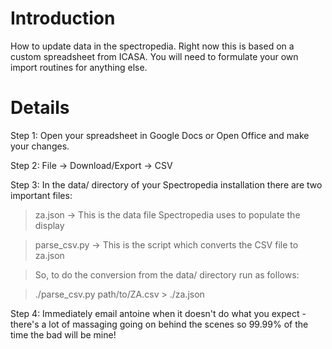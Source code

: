 # Introduction #

How to update data in the spectropedia.  Right now this is based on a custom spreadsheet from ICASA.  You will need to formulate your own import routines for anything else.

# Details #

Step 1: Open your spreadsheet in Google Docs or Open Office and make your changes.

Step 2: File -> Download/Export -> CSV

Step 3: In the data/ directory of your Spectropedia installation there are two important files:

> za.json -> This is the data file Spectropedia uses to populate the display

> parse\_csv.py -> This is the script which converts the CSV file to za.json

> So, to do the conversion from the data/ directory run as follows:

> ./parse\_csv.py path/to/ZA.csv > ./za.json

Step 4: Immediately email antoine when it doesn't do what you expect - there's a lot of massaging going on behind the scenes so 99.99% of the time the bad will be mine!